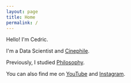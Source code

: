 ```yaml
---
layout: page
title: Home
permalink: /
---
```


Hello! I'm Cedric.

I'm a Data Scientist and [Cinephile](https://letterboxd.com/cedricvicera/).

Previously, I studied [Philosophy](https://philosophy.arizona.edu/).

You can also find me on [YouTube](http://www.youtube.com/cedricvicera) and [Instagram](https://www.instagram.com/cedricvicera/).
